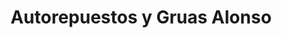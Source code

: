 ---
title: "Autorepuestos y Gruas Alonso"
url: /comayagua/autorepuestos-y-gruas-alonso/
shop: piezas de automóviles
---